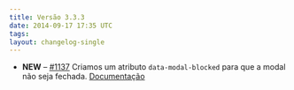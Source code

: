 ```yaml
---
title: Versão 3.3.3
date: 2014-09-17 17:35 UTC
tags:
layout: changelog-single
---
```


<ul class="ls-no-list-style ls-no-margin-left">
  <li>
    <strong class="ls-tag-success">NEW</strong>
    – <a href="https://github.com/locaweb/locawebstyle/pull/1137" class="commit-url">#1137</a> Criamos um atributo <code class="commit-url">data-modal-blocked</code> para que a modal não seja fechada. <a href="http://locaweb.github.io/locawebstyle/documentacao/componentes/modal/" class="ls-btn ls-btn-xs">Documentação</a>
  </li>
</ul>
